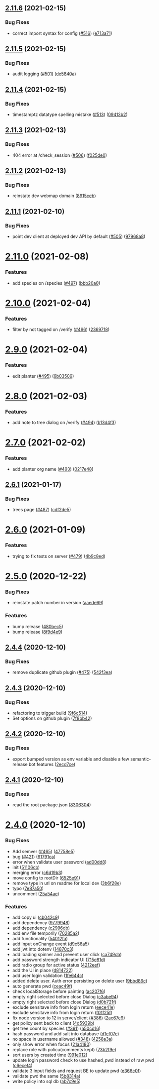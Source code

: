 ## [2.11.6](https://github.com/Greenstand/treetracker-admin/compare/v2.11.5...v2.11.6) (2021-02-15)


### Bug Fixes

* correct import syntax for config ([#516](https://github.com/Greenstand/treetracker-admin/issues/516)) ([e713a71](https://github.com/Greenstand/treetracker-admin/commit/e713a71d5370d83fad3841a6cf5fb898513f71b8))

## [2.11.5](https://github.com/Greenstand/treetracker-admin/compare/v2.11.4...v2.11.5) (2021-02-15)


### Bug Fixes

* audit logging ([#501](https://github.com/Greenstand/treetracker-admin/issues/501)) ([de5840a](https://github.com/Greenstand/treetracker-admin/commit/de5840ab0204a4099dde0b2afdca3d8e646fb99e))

## [2.11.4](https://github.com/Greenstand/treetracker-admin/compare/v2.11.3...v2.11.4) (2021-02-15)


### Bug Fixes

* timestamptz datatype spelling mistake ([#513](https://github.com/Greenstand/treetracker-admin/issues/513)) ([09413b2](https://github.com/Greenstand/treetracker-admin/commit/09413b24cab83dc8f7e82cdd6f7de1660541db1c))

## [2.11.3](https://github.com/Greenstand/treetracker-admin/compare/v2.11.2...v2.11.3) (2021-02-13)


### Bug Fixes

* 404 error at /check_session ([#506](https://github.com/Greenstand/treetracker-admin/issues/506)) ([f025de0](https://github.com/Greenstand/treetracker-admin/commit/f025de00d8916c2cd4c68518a330af9d3772b3f0))

## [2.11.2](https://github.com/Greenstand/treetracker-admin/compare/v2.11.1...v2.11.2) (2021-02-13)


### Bug Fixes

* reinstate dev webmap domain ([8915ceb](https://github.com/Greenstand/treetracker-admin/commit/8915ceb2d070a0836c0cf3a6e23f7d9393de31f9))

## [2.11.1](https://github.com/Greenstand/treetracker-admin/compare/v2.11.0...v2.11.1) (2021-02-10)


### Bug Fixes

* point dev client at deployed dev API by default ([#505](https://github.com/Greenstand/treetracker-admin/issues/505)) ([97968a8](https://github.com/Greenstand/treetracker-admin/commit/97968a8a8fff2cca3ad92cfd3317c6ab191fa7fb))

# [2.11.0](https://github.com/Greenstand/treetracker-admin/compare/v2.10.0...v2.11.0) (2021-02-08)


### Features

* add species on /species ([#497](https://github.com/Greenstand/treetracker-admin/issues/497)) ([bbb20a0](https://github.com/Greenstand/treetracker-admin/commit/bbb20a06aafa6f49ce6799d5e45e7a7f9108c1e2))

# [2.10.0](https://github.com/Greenstand/treetracker-admin/compare/v2.9.0...v2.10.0) (2021-02-04)


### Features

* filter by not tagged on /verify ([#496](https://github.com/Greenstand/treetracker-admin/issues/496)) ([2369718](https://github.com/Greenstand/treetracker-admin/commit/236971823232a40c64b2332603d1b6272c62dbe5))

# [2.9.0](https://github.com/Greenstand/treetracker-admin/compare/v2.8.0...v2.9.0) (2021-02-04)


### Features

* edit planter ([#495](https://github.com/Greenstand/treetracker-admin/issues/495)) ([6b03509](https://github.com/Greenstand/treetracker-admin/commit/6b03509027cd126901641d2016e6c589ab56009e))

# [2.8.0](https://github.com/Greenstand/treetracker-admin/compare/v2.7.0...v2.8.0) (2021-02-03)


### Features

* add note to tree dialog on /verify ([#494](https://github.com/Greenstand/treetracker-admin/issues/494)) ([b13d4f3](https://github.com/Greenstand/treetracker-admin/commit/b13d4f3b162435bc14462f7ee6392926bec4e05b))

# [2.7.0](https://github.com/Greenstand/treetracker-admin/compare/v2.6.1...v2.7.0) (2021-02-02)


### Features

* add planter org name ([#493](https://github.com/Greenstand/treetracker-admin/issues/493)) ([0217e48](https://github.com/Greenstand/treetracker-admin/commit/0217e48a1646e0379eb435798fc1a6abf5747250))

## [2.6.1](https://github.com/Greenstand/treetracker-admin/compare/v2.6.0...v2.6.1) (2021-01-17)


### Bug Fixes

* trees page ([#487](https://github.com/Greenstand/treetracker-admin/issues/487)) ([cdf2de5](https://github.com/Greenstand/treetracker-admin/commit/cdf2de5f42c6ca9590a30706ebde96193f822ef8))

# [2.6.0](https://github.com/Greenstand/treetracker-admin/compare/v2.5.0...v2.6.0) (2021-01-09)


### Features

* trying to fix tests on server ([#479](https://github.com/Greenstand/treetracker-admin/issues/479)) ([4b9c8ed](https://github.com/Greenstand/treetracker-admin/commit/4b9c8edfd916664cf6065cc620360daa223acfe4))

# [2.5.0](https://github.com/Greenstand/treetracker-admin/compare/v2.4.4...v2.5.0) (2020-12-22)


### Bug Fixes

* reinstate patch number in version ([aaede69](https://github.com/Greenstand/treetracker-admin/commit/aaede6972e5004256e2fcffc625f99c9e36a5e4a))


### Features

* bump release ([480bec5](https://github.com/Greenstand/treetracker-admin/commit/480bec538eb9ba98765753470d670f72082fa797))
* bump release ([8f9d4e9](https://github.com/Greenstand/treetracker-admin/commit/8f9d4e9688432daba0573fa72dc90dbecd771e61))

## [2.4.4](https://github.com/Greenstand/treetracker-admin/compare/v2.4.3...v2.4.4) (2020-12-10)


### Bug Fixes

* remove duplicate github plugin ([#475](https://github.com/Greenstand/treetracker-admin/issues/475)) ([542f3ea](https://github.com/Greenstand/treetracker-admin/commit/542f3ea7dfda61143a7a5fe06431a5cc29f392ac))

## [2.4.3](https://github.com/Greenstand/treetracker-admin/compare/v2.4.2...v2.4.3) (2020-12-10)


### Bug Fixes

* refactoring to trigger build ([9f6c514](https://github.com/Greenstand/treetracker-admin/commit/9f6c5140c44cdff9d2c5c8a0a4f39857e9ea51a2))
* Set options on github plugin ([7f8bb42](https://github.com/Greenstand/treetracker-admin/commit/7f8bb42e71d7f05a483fec93e55dd28384b31b9d))

## [2.4.2](https://github.com/Greenstand/treetracker-admin/compare/v2.4.1...v2.4.2) (2020-12-10)


### Bug Fixes

* export bumped version as env variable and disable a few semantic-release bot features ([2ecd7ce](https://github.com/Greenstand/treetracker-admin/commit/2ecd7ce2153d843fa83b0f7c02ba96d73b99400f))

## [2.4.1](https://github.com/Greenstand/treetracker-admin/compare/v2.4.0...v2.4.1) (2020-12-10)


### Bug Fixes

* read the root package.json ([8306304](https://github.com/Greenstand/treetracker-admin/commit/8306304ff40b76305e03f37b271e7e1b1b281390))

# [2.4.0](https://github.com/Greenstand/treetracker-admin/compare/v2.3.0...v2.4.0) (2020-12-10)


### Bug Fixes

* Add semver ([#465](https://github.com/Greenstand/treetracker-admin/issues/465)) ([47758e5](https://github.com/Greenstand/treetracker-admin/commit/47758e543dab28c99b79dd42b3b04033a2116dba))
* bug ([#421](https://github.com/Greenstand/treetracker-admin/issues/421)) ([61791ca](https://github.com/Greenstand/treetracker-admin/commit/61791cae0d9f4cfeff4bfbfdc9999170e87bd958))
* error when validate user password ([ad00dd8](https://github.com/Greenstand/treetracker-admin/commit/ad00dd8a426680fdbf0df98a22bd155da2d262f1))
* init ([51106cb](https://github.com/Greenstand/treetracker-admin/commit/51106cb94640b7d6fb82ef6abf0198a71039ea3b))
* merging error ([c6d19b3](https://github.com/Greenstand/treetracker-admin/commit/c6d19b3d13ec27a0fb5e60115db2695c68574039))
* move config to rootDir ([6525e91](https://github.com/Greenstand/treetracker-admin/commit/6525e91527bd68b1f49f4f68de184bea1b65f9fc))
* remove type in url on readme for local dev ([3b6f28e](https://github.com/Greenstand/treetracker-admin/commit/3b6f28e733e7ada5594ae5bf7169f52db7297d19))
* typo ([7e87a50](https://github.com/Greenstand/treetracker-admin/commit/7e87a505d3efc0c312780d214336ca9e013f0a39))
* uncomment ([25a54ae](https://github.com/Greenstand/treetracker-admin/commit/25a54ae77fa5919faae6da17369984a4c6c5487b))


### Features

* add copy ui ([cb042c9](https://github.com/Greenstand/treetracker-admin/commit/cb042c9757b144f418d43f5b31effcee3df234fb))
* add dependency ([9779948](https://github.com/Greenstand/treetracker-admin/commit/9779948925fcb0f8d6485993058cfda10ebba5de))
* add dependency ([c2996db](https://github.com/Greenstand/treetracker-admin/commit/c2996dbf2a62d34b442f2db6c4221eb20c942e7c))
* add env file temporily ([70285a2](https://github.com/Greenstand/treetracker-admin/commit/70285a2f64678cfd2d0612e52406be7d2dd7937e))
* add functionality ([54012fa](https://github.com/Greenstand/treetracker-admin/commit/54012faa9fc8dc295611dd212bbb36d796b564e5))
* add input onChange event ([d9c56a5](https://github.com/Greenstand/treetracker-admin/commit/d9c56a5149962726073c202ea6eef4ddec13ed06))
* add jwt into dotenv ([14870c3](https://github.com/Greenstand/treetracker-admin/commit/14870c3b7bc8c62ef7199ea6c7f39d33106ee370))
* add loading spinner and prevent user click ([ca749cb](https://github.com/Greenstand/treetracker-admin/commit/ca749cb95d892e8573c7b69d18725607cd42c5b9))
* add password strength indicator UI ([715e81d](https://github.com/Greenstand/treetracker-admin/commit/715e81d54c7f01f2fd2e2dbd6c13b04ccdd9913b))
* add radio group for active status ([4212eef](https://github.com/Greenstand/treetracker-admin/commit/4212eeffde5ebd9b066c952642dad6f59c97372a))
* add the UI in place ([d814722](https://github.com/Greenstand/treetracker-admin/commit/d814722ca458d9b1ce1ebf3ac15b124ac338bd3c))
* add user login validation ([1fe644c](https://github.com/Greenstand/treetracker-admin/commit/1fe644c5a2275d0216bbf278171cf776d1beb912))
* added delete user. Auth error persisting on delete user ([9bbd86c](https://github.com/Greenstand/treetracker-admin/commit/9bbd86ca2bebd5302f804ffade8148f4372846ac))
* auto generate pwd ([ceac49f](https://github.com/Greenstand/treetracker-admin/commit/ceac49f8ddc59c6b444cbe8cb0f4a99e1b5c9692))
* check localStorage before painting ([ac207f6](https://github.com/Greenstand/treetracker-admin/commit/ac207f657bcf64290f746e675bf700b2db58e08a))
* empty right selected before close Dialog ([c3abe94](https://github.com/Greenstand/treetracker-admin/commit/c3abe946db97cc674ec0ab086fb351c32ea8a71e))
* empty right selected before close Dialog ([d0b721f](https://github.com/Greenstand/treetracker-admin/commit/d0b721f1a5c7b4e8f3592bec3b211e7b6d748b27))
* exclude sensitave info from login return ([eece41e](https://github.com/Greenstand/treetracker-admin/commit/eece41e56a2a30028949ac7958faa83a6c69df81))
* exclude sensitave info from login return ([f01f25f](https://github.com/Greenstand/treetracker-admin/commit/f01f25f7dba9e8bb4ca338662d6854cc7a6085ed))
* fix node version to 12 in server/client ([#386](https://github.com/Greenstand/treetracker-admin/issues/386)) ([2ac67e9](https://github.com/Greenstand/treetracker-admin/commit/2ac67e9d534fc365348458e265327c227fa66326))
* get policy sent back to client ([4d5939b](https://github.com/Greenstand/treetracker-admin/commit/4d5939be08e3bc7b41f294b3513507237348d7cf))
* get tree count by species ([#391](https://github.com/Greenstand/treetracker-admin/issues/391)) ([a50cd16](https://github.com/Greenstand/treetracker-admin/commit/a50cd169575758a569c7d594fea0e3387af24fbe))
* hash password and add salt into database ([d1ef07e](https://github.com/Greenstand/treetracker-admin/commit/d1ef07ebf3331f21d04a8b8e2724e41ed540b774))
* no space in username allowed ([#348](https://github.com/Greenstand/treetracker-admin/issues/348)) ([4258a3a](https://github.com/Greenstand/treetracker-admin/commit/4258a3a132cc92d52014e585a8db1e130415c388))
* only show error when focus ([21a4180](https://github.com/Greenstand/treetracker-admin/commit/21a418088c21a06c4445c77c10841784fda69386))
* replace role with policu(comments kept) ([73b2f9e](https://github.com/Greenstand/treetracker-admin/commit/73b2f9e2810daf3bd1b4f8eb32e75bb9b199f72c))
* sort users by created time ([991e012](https://github.com/Greenstand/treetracker-admin/commit/991e012bcfebc3bea5097f8e62a0a44fccae9315))
* update login password check to use hashed_pwd instead of raw pwd ([c6ecef4](https://github.com/Greenstand/treetracker-admin/commit/c6ecef4ec595df638ef8f2c0a24e1ca251586070))
* validate 3 input fields and request BE to update pwd ([e366c0f](https://github.com/Greenstand/treetracker-admin/commit/e366c0f1a632ef336e3dd134ab4d5e5af830cfaa))
* validate pwd the same ([5b8314a](https://github.com/Greenstand/treetracker-admin/commit/5b8314a7770396e7be36cd79d85610f1bccc7539))
* write policy into sql db ([ab7c9e5](https://github.com/Greenstand/treetracker-admin/commit/ab7c9e5c8811825b1786649d02ea58ed64076da1))
